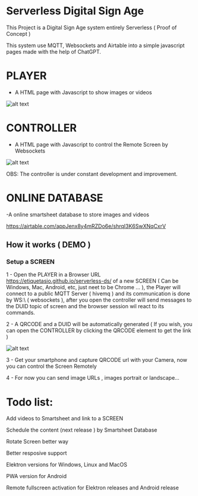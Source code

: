 # Serverless Digital Sign Age

This Project is a Digital Sign Age system entirely Serverless ( Proof of Concept )

This system use MQTT, Websockets and Airtable into a simple javascript pages made with the help of ChatGPT.



# PLAYER
- A HTML page with Javascript to show images or videos

![alt text](https://i.imgur.com/S1m31HJ.png)

# CONTROLLER
- A HTML page with Javascript to control the Remote Screen by Websockets

![alt text](https://i.imgur.com/4qPVPM6.png)

OBS: The controller is under constant development and improvement.

# ONLINE DATABASE
-A online smartsheet database to store images and videos

https://airtable.com/appJenx8y4mRZDo6e/shrqI3K6SwXNqCxrV

## How it works ( DEMO )

### Setup a SCREEN

1 - Open the PLAYER in a Browser URL https://etiquetasio.github.io/serverless-ds/  of a new SCREEN ( Can be Windows, Mac, Android, etc, just neet to be Chrome ... ), the Player will connect to a public MQTT Server ( hivemq ) and its communication is done by WS:\\ ( websockets ), after you open the controller will send messages to the DUID topic of screen and the browser session wil react to its commands.

2 - A QRCODE and a DUID will be automatically generated    ( If you wish, you can open the CONTROLLER by clicking the QRCODE element to get the link )

![alt text](https://i.imgur.com/uFyRbwX.png)

3 - Get your smartphone and capture QRCODE url with your Camera, now you can control the Screen Remotely

4 - For now you can send image URLs , images portrait or landscape...



# Todo list:

Add videos to Smartsheet and link to a SCREEN

Schedule the content (next release ) by Smartsheet Database

Rotate Screen better way 

Better resposive support

Elektron versions for Windows, Linux and MacOS

PWA version for Android

Remote fullscreen activation for Elektron releases and Android release





